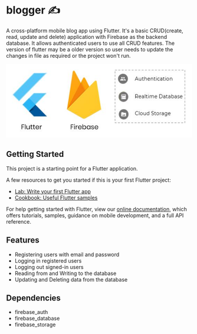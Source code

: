 # blogger ✍

A cross-platform mobile blog app using Flutter. It's a basic CRUD(create, read, update and delete) application with Firebase as the backend database. It allows authenticated users to use all CRUD features. The version of flutter may be a older version so user needs to update the changes in file as required or the project won't run.

<img src="https://github.com/HeliosX7/flutter-firebase-blog-app/blob/master/images/stack.JPG" height="200">

## Getting Started

This project is a starting point for a Flutter application.

A few resources to get you started if this is your first Flutter project:

- [Lab: Write your first Flutter app](https://flutter.dev/docs/get-started/codelab)
- [Cookbook: Useful Flutter samples](https://flutter.dev/docs/cookbook)

For help getting started with Flutter, view our
[online documentation](https://flutter.dev/docs), which offers tutorials,
samples, guidance on mobile development, and a full API reference.

## Features

* Registering users with email and password
* Logging in registered users
* Logging out signed-in users
* Reading from and Writing to the database
* Updating and Deleting data from the database

## Dependencies

* firebase_auth
* firebase_database
* firebase_storage
